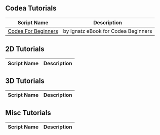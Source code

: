 Codea Tutorials
------------

| Script Name        | Description   | 
| ------------------ | ------------- | 
|[Codea For Beginners][] | by Ignatz eBook for Codea Beginners|


2D Tutorials
------------

| Script Name        | Description   | 
| -------------      | ------------- | 



3D Tutorials
------------

| Script Name        | Description   | 
| -------------      | ------------- | 



Misc Tutorials
------------

| Script Name        | Description   | 
| -------------      | ------------- | 




[Codea For Beginners]: https://www.dropbox.com/sh/mr2yzp07vffskxt/AABcXmgPaayDjIIC_6foHkTfa/Codea%20for%20beginners.pdf?dl=0
